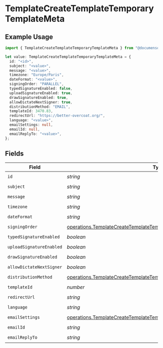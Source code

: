 # TemplateCreateTemplateTemporaryTemplateMeta

## Example Usage

```typescript
import { TemplateCreateTemplateTemporaryTemplateMeta } from "@documenso/sdk-typescript/models/operations";

let value: TemplateCreateTemplateTemporaryTemplateMeta = {
  id: "<id>",
  subject: "<value>",
  message: "<value>",
  timezone: "Europe/Paris",
  dateFormat: "<value>",
  signingOrder: "PARALLEL",
  typedSignatureEnabled: false,
  uploadSignatureEnabled: true,
  drawSignatureEnabled: true,
  allowDictateNextSigner: true,
  distributionMethod: "EMAIL",
  templateId: 3470.83,
  redirectUrl: "https://better-overcoat.org/",
  language: "<value>",
  emailSettings: null,
  emailId: null,
  emailReplyTo: "<value>",
};
```

## Fields

| Field                                                                                                                                                                | Type                                                                                                                                                                 | Required                                                                                                                                                             | Description                                                                                                                                                          |
| -------------------------------------------------------------------------------------------------------------------------------------------------------------------- | -------------------------------------------------------------------------------------------------------------------------------------------------------------------- | -------------------------------------------------------------------------------------------------------------------------------------------------------------------- | -------------------------------------------------------------------------------------------------------------------------------------------------------------------- |
| `id`                                                                                                                                                                 | *string*                                                                                                                                                             | :heavy_check_mark:                                                                                                                                                   | N/A                                                                                                                                                                  |
| `subject`                                                                                                                                                            | *string*                                                                                                                                                             | :heavy_check_mark:                                                                                                                                                   | N/A                                                                                                                                                                  |
| `message`                                                                                                                                                            | *string*                                                                                                                                                             | :heavy_check_mark:                                                                                                                                                   | N/A                                                                                                                                                                  |
| `timezone`                                                                                                                                                           | *string*                                                                                                                                                             | :heavy_check_mark:                                                                                                                                                   | N/A                                                                                                                                                                  |
| `dateFormat`                                                                                                                                                         | *string*                                                                                                                                                             | :heavy_check_mark:                                                                                                                                                   | N/A                                                                                                                                                                  |
| `signingOrder`                                                                                                                                                       | [operations.TemplateCreateTemplateTemporaryTemplateMetaSigningOrder](../../models/operations/templatecreatetemplatetemporarytemplatemetasigningorder.md)             | :heavy_check_mark:                                                                                                                                                   | N/A                                                                                                                                                                  |
| `typedSignatureEnabled`                                                                                                                                              | *boolean*                                                                                                                                                            | :heavy_check_mark:                                                                                                                                                   | N/A                                                                                                                                                                  |
| `uploadSignatureEnabled`                                                                                                                                             | *boolean*                                                                                                                                                            | :heavy_check_mark:                                                                                                                                                   | N/A                                                                                                                                                                  |
| `drawSignatureEnabled`                                                                                                                                               | *boolean*                                                                                                                                                            | :heavy_check_mark:                                                                                                                                                   | N/A                                                                                                                                                                  |
| `allowDictateNextSigner`                                                                                                                                             | *boolean*                                                                                                                                                            | :heavy_check_mark:                                                                                                                                                   | N/A                                                                                                                                                                  |
| `distributionMethod`                                                                                                                                                 | [operations.TemplateCreateTemplateTemporaryTemplateMetaDistributionMethod](../../models/operations/templatecreatetemplatetemporarytemplatemetadistributionmethod.md) | :heavy_check_mark:                                                                                                                                                   | N/A                                                                                                                                                                  |
| `templateId`                                                                                                                                                         | *number*                                                                                                                                                             | :heavy_check_mark:                                                                                                                                                   | N/A                                                                                                                                                                  |
| `redirectUrl`                                                                                                                                                        | *string*                                                                                                                                                             | :heavy_check_mark:                                                                                                                                                   | N/A                                                                                                                                                                  |
| `language`                                                                                                                                                           | *string*                                                                                                                                                             | :heavy_check_mark:                                                                                                                                                   | N/A                                                                                                                                                                  |
| `emailSettings`                                                                                                                                                      | [operations.TemplateCreateTemplateTemporaryTemplateMetaEmailSettings](../../models/operations/templatecreatetemplatetemporarytemplatemetaemailsettings.md)           | :heavy_check_mark:                                                                                                                                                   | N/A                                                                                                                                                                  |
| `emailId`                                                                                                                                                            | *string*                                                                                                                                                             | :heavy_check_mark:                                                                                                                                                   | N/A                                                                                                                                                                  |
| `emailReplyTo`                                                                                                                                                       | *string*                                                                                                                                                             | :heavy_check_mark:                                                                                                                                                   | N/A                                                                                                                                                                  |